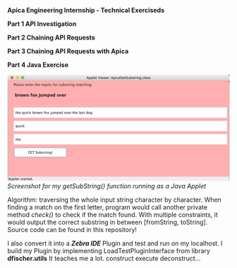 **Apica Engineering Internship - Technical Exerciseds**

**Part 1 API Investigation**
  
**Part 2 Chaining API Requests**
  
**Part 3 Chaining API Requests with Apica**
  
**Part 4 Java Exercise**

  ![Substring Applet Screenshot](https://github.com/shixianc/hiring-intern/blob/master/screenshots/Screen%20Shot%202020-02-28%20at%205.14.27%20PM.png)
  *Screenshot for my getSubString() function running as a Java Applet*

Algorithm: traversing the whole input string character by character. When finding a match on the first letter, program would call another private method *check()* to check if the match found. With multiple constraints, it would output the correct substring in between [fromString, toString]. Source code can be found in this repository!

I also convert it into a ***Zebra IDE*** Plugin and test and run on my localhost.
I build my Plugin by implementing LoadTestPluginInterface from library **dfischer.utils**
It teaches me a lot.  construct execute  deconstruct... 
